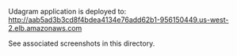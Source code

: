 Udagram application is deployed to:
http://aab5ad3b3cd8f4bdea4134e76add62b1-956150449.us-west-2.elb.amazonaws.com

See associated screenshots in this directory.

